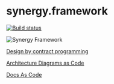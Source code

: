 # synergy.framework

[![Build status](https://ci.appveyor.com/api/projects/status/l8wlmu8i0cjfcgo8?svg=true)](https://ci.appveyor.com/project/MarcinCelej/synergy-framework)

[//]: # (TODO Actualize this file)

<!--
```plantuml
@startmindmap
+ Synergy Framework
++ Synergy.Contracts
+++_ Design by Contract programming support
++ Synergy.Web.Api.Testing
+++_ Web API Testing support
++ Synergy.Behaviours.Testing
+++_ Behaviour Driven Development support
++ Synergy.Architecture.Diagrams
+++_ Automatic Sequence Diagram from Code support
++ Synergy.Documentation
+++_ support for various docs generation (Docs as Code support)
@endmindmap
```
-->
![Synergy Framework](https://www.plantuml.com/plantuml/png/R951QiD034NtWTn1ovQ0pn2tfj1T8OKkosIiE4CxewcaSV7PkkYHUeNAPHn8yVRh_wSlzFFrlHTrh36aFhgytUpWC2NaOO87TX4_YTzClAZDFILbvrLcTVSA7KeO4XmdM2QGcGRB6d80AJaJwnNY1OzDcqFpZABcgI1JeNrwXAgk9k_mxCP0XULV-3A0ZiE8oMgD-4uvOj9LKil-71Iz5iQc2sukl9pK5gNeD7Wuu4V1v16g0qvCqGxjSHNQaI_pHijIgh3gWnCnZ8wjeq1FNc102_qvuSQ20awkoBVRpHxjASjZVW400F__0m00) <!-- ← Generated image link. Do NOT modify it manually. -->

[Design by contract programming](https://github.com/synergy-software/synergy.framework/wiki/Contracts)

[Architecture Diagrams  as Code](Architecture/README.md)

[Docs As Code](Documentation/README.md)

